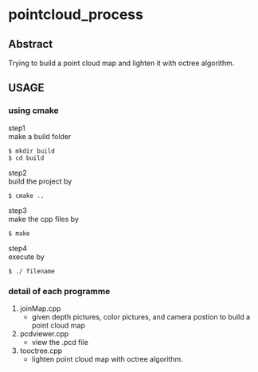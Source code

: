 # pointcloud_process
## Abstract
Trying to build a point cloud map and lighten it with octree algorithm.
## USAGE
### using cmake
step1  
make a build folder
```
$ mkdir build
$ cd build
```
step2  
build the project by
```
$ cmake ..
```
step3  
make the cpp files by
```
$ make
```
step4  
execute by
```
$ ./ filename
```
### detail of each programme
1. joinMap.cpp  
   - given depth pictures, color pictures, and camera postion to build a point cloud map  
2. pcdviewer.cpp  
   - view the .pcd file 
3. tooctree.cpp  
   - lighten point cloud map with octree algorithm.
